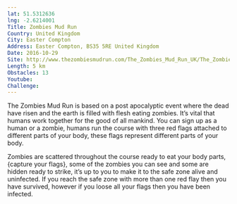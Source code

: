 ```yaml
---
lat: 51.5312636
lng: -2.6214001
Title: Zombies Mud Run
Country: United Kingdom
City: Easter Compton
Address: Easter Compton, BS35 5RE United Kingdom
Date: 2016-10-29
Site: http://www.thezombiesmudrun.com/The_Zombies_Mud_Run_UK/The_Zombies_Mud_Run.html
Length: 5 km
Obstacles: 13
Youtube:
Challenge:
---
```


The Zombies Mud Run is based on a post apocalyptic event where the dead have risen and the earth is filled with flesh eating zombies.  It’s vital that humans work together for the good of all mankind.  You can sign up as a human or a zombie, humans run the course with three red flags attached to different parts of your body, these flags represent different parts of your body.

Zombies are scattered throughout the course ready to eat your body parts, {capture your flags}, some of the zombies you can see and some are hidden ready to strike, it’s up to you to make it to the safe zone alive and uninfected.  If you reach the safe zone with more than one red flay then you have survived, however if you loose all your flags then you have been infected.